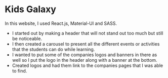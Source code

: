 # Kids Galaxy

In this website, I used React.js, Material-UI and SASS.

- I started out by making a header that will not stand out too much but still be noticeable. 
- I then created a carousel to present all the different events or activities that the students can do while learning.
- I wanted to put some of the companies logos and banners in there as well so I put the logo in the header along with a banner at the bottom.
- Created logos and had them link to the companies pages that I was able to find.
